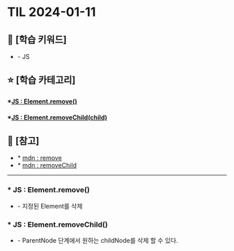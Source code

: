 # TIL 2024-01-11

## 🤿 [학습 키워드]

- \- JS

## ⭐ [학습 카테고리]

#### \*[JS : Element.remove()](#js--elementremove)

#### \*[JS : Element.removeChild(child)](#js--elementremovechild)

## 📕 [참고]

- \* [mdn : remove](https://developer.mozilla.org/en-US/docs/Web/API/Element/remove)
- \* [mdn : removeChild](https://developer.mozilla.org/en-US/docs/Web/API/Node/removeChild)

---

### \* JS : Element.remove()

- \- 지정된 Element를 삭제

### \* JS : Element.removeChild()

- \- ParentNode 단계에서 원하는 childNode를 삭제 할 수 있다.
